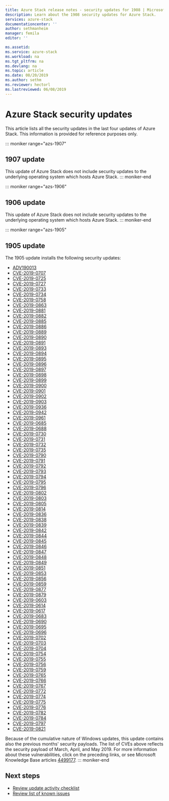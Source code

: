 ```yaml
---
title: Azure Stack release notes - security updates for 1908 | Microsoft Docs
description: Learn about the 1908 security updates for Azure Stack.
services: azure-stack
documentationcenter: ''
author: sethmanheim
manager: femila
editor: ''

ms.assetid:  
ms.service: azure-stack
ms.workload: na
ms.tgt_pltfrm: na
ms.devlang: na
ms.topic: article
ms.date: 08/20/2019
ms.author: sethm
ms.reviewer: hectorl
ms.lastreviewed: 06/08/2019
---
```


# Azure Stack security updates

This article lists all the security updates in the last four updates of Azure Stack. This information is provided for reference purposes only.

::: moniker range="azs-1907"
## 1907 update

This update of Azure Stack does not include security updates to the underlying operating system which hosts Azure Stack.
::: moniker-end

::: moniker range="azs-1906"
## 1906 update

This update of Azure Stack does not include security updates to the underlying operating system which hosts Azure Stack.
::: moniker-end

::: moniker range="azs-1905"
## 1905 update

The 1905 update installs the following security updates:

- [ADV190013](https://portal.msrc.microsoft.com/en-US/security-guidance/advisory/ADV190013)
- [CVE-2019-0707](https://portal.msrc.microsoft.com/en-us/security-guidance/advisory/CVE-2019-0707)
- [CVE-2019-0725](https://portal.msrc.microsoft.com/en-us/security-guidance/advisory/CVE-2019-0725)
- [CVE-2019-0727](https://portal.msrc.microsoft.com/en-us/security-guidance/advisory/CVE-2019-0727)
- [CVE-2019-0733](https://portal.msrc.microsoft.com/en-us/security-guidance/advisory/CVE-2019-0733)
- [CVE-2019-0734](https://portal.msrc.microsoft.com/en-us/security-guidance/advisory/CVE-2019-0734)
- [CVE-2019-0758](https://portal.msrc.microsoft.com/en-us/security-guidance/advisory/CVE-2019-0758)
- [CVE-2019-0863](https://portal.msrc.microsoft.com/en-us/security-guidance/advisory/CVE-2019-0863)
- [CVE-2019-0881](https://portal.msrc.microsoft.com/en-us/security-guidance/advisory/CVE-2019-0881)
- [CVE-2019-0882](https://portal.msrc.microsoft.com/en-us/security-guidance/advisory/CVE-2019-0882)
- [CVE-2019-0885](https://portal.msrc.microsoft.com/en-us/security-guidance/advisory/CVE-2019-0885)
- [CVE-2019-0886](https://portal.msrc.microsoft.com/en-us/security-guidance/advisory/CVE-2019-0886)
- [CVE-2019-0889](https://portal.msrc.microsoft.com/en-us/security-guidance/advisory/CVE-2019-0889)
- [CVE-2019-0890](https://portal.msrc.microsoft.com/en-us/security-guidance/advisory/CVE-2019-0890)
- [CVE-2019-0891](https://portal.msrc.microsoft.com/en-us/security-guidance/advisory/CVE-2019-0891)
- [CVE-2019-0893](https://portal.msrc.microsoft.com/en-us/security-guidance/advisory/CVE-2019-0893)
- [CVE-2019-0894](https://portal.msrc.microsoft.com/en-us/security-guidance/advisory/CVE-2019-0894)
- [CVE-2019-0895](https://portal.msrc.microsoft.com/en-us/security-guidance/advisory/CVE-2019-0895)
- [CVE-2019-0896](https://portal.msrc.microsoft.com/en-us/security-guidance/advisory/CVE-2019-0896)
- [CVE-2019-0897](https://portal.msrc.microsoft.com/en-us/security-guidance/advisory/CVE-2019-0897)
- [CVE-2019-0898](https://portal.msrc.microsoft.com/en-us/security-guidance/advisory/CVE-2019-0898)
- [CVE-2019-0899](https://portal.msrc.microsoft.com/en-us/security-guidance/advisory/CVE-2019-0899)
- [CVE-2019-0900](https://portal.msrc.microsoft.com/en-us/security-guidance/advisory/CVE-2019-0900)
- [CVE-2019-0901](https://portal.msrc.microsoft.com/en-us/security-guidance/advisory/CVE-2019-0901)
- [CVE-2019-0902](https://portal.msrc.microsoft.com/en-us/security-guidance/advisory/CVE-2019-0902)
- [CVE-2019-0903](https://portal.msrc.microsoft.com/en-us/security-guidance/advisory/CVE-2019-0903)
- [CVE-2019-0936](https://portal.msrc.microsoft.com/en-us/security-guidance/advisory/CVE-2019-0936)
- [CVE-2019-0942](https://portal.msrc.microsoft.com/en-us/security-guidance/advisory/CVE-2019-0942)
- [CVE-2019-0961](https://portal.msrc.microsoft.com/en-us/security-guidance/advisory/CVE-2019-0961)
- [CVE-2019-0685](https://portal.msrc.microsoft.com/en-us/security-guidance/advisory/CVE-2019-0685)
- [CVE-2019-0688](https://portal.msrc.microsoft.com/en-us/security-guidance/advisory/CVE-2019-0688)
- [CVE-2019-0730](https://portal.msrc.microsoft.com/en-us/security-guidance/advisory/CVE-2019-0730)
- [CVE-2019-0731](https://portal.msrc.microsoft.com/en-us/security-guidance/advisory/CVE-2019-0731)
- [CVE-2019-0732](https://portal.msrc.microsoft.com/en-us/security-guidance/advisory/CVE-2019-0732)
- [CVE-2019-0735](https://portal.msrc.microsoft.com/en-us/security-guidance/advisory/CVE-2019-0735)
- [CVE-2019-0790](https://portal.msrc.microsoft.com/en-us/security-guidance/advisory/CVE-2019-0790)
- [CVE-2019-0791](https://portal.msrc.microsoft.com/en-us/security-guidance/advisory/CVE-2019-0791)
- [CVE-2019-0792](https://portal.msrc.microsoft.com/en-us/security-guidance/advisory/CVE-2019-0792)
- [CVE-2019-0793](https://portal.msrc.microsoft.com/en-us/security-guidance/advisory/CVE-2019-0793)
- [CVE-2019-0794](https://portal.msrc.microsoft.com/en-us/security-guidance/advisory/CVE-2019-0794)
- [CVE-2019-0795](https://portal.msrc.microsoft.com/en-us/security-guidance/advisory/CVE-2019-0795)
- [CVE-2019-0796](https://portal.msrc.microsoft.com/en-us/security-guidance/advisory/CVE-2019-0796)
- [CVE-2019-0802](https://portal.msrc.microsoft.com/en-us/security-guidance/advisory/CVE-2019-0802)
- [CVE-2019-0803](https://portal.msrc.microsoft.com/en-us/security-guidance/advisory/CVE-2019-0803)
- [CVE-2019-0805](https://portal.msrc.microsoft.com/en-us/security-guidance/advisory/CVE-2019-0805)
- [CVE-2019-0814](https://portal.msrc.microsoft.com/en-us/security-guidance/advisory/CVE-2019-0814)
- [CVE-2019-0836](https://portal.msrc.microsoft.com/en-us/security-guidance/advisory/CVE-2019-0836)
- [CVE-2019-0838](https://portal.msrc.microsoft.com/en-us/security-guidance/advisory/CVE-2019-0838)
- [CVE-2019-0839](https://portal.msrc.microsoft.com/en-us/security-guidance/advisory/CVE-2019-0839)
- [CVE-2019-0842](https://portal.msrc.microsoft.com/en-us/security-guidance/advisory/CVE-2019-0842)
- [CVE-2019-0844](https://portal.msrc.microsoft.com/en-us/security-guidance/advisory/CVE-2019-0844)
- [CVE-2019-0845](https://portal.msrc.microsoft.com/en-us/security-guidance/advisory/CVE-2019-0845)
- [CVE-2019-0846](https://portal.msrc.microsoft.com/en-us/security-guidance/advisory/CVE-2019-0846)
- [CVE-2019-0847](https://portal.msrc.microsoft.com/en-us/security-guidance/advisory/CVE-2019-0847)
- [CVE-2019-0848](https://portal.msrc.microsoft.com/en-us/security-guidance/advisory/CVE-2019-0848)
- [CVE-2019-0849](https://portal.msrc.microsoft.com/en-us/security-guidance/advisory/CVE-2019-0849)
- [CVE-2019-0851](https://portal.msrc.microsoft.com/en-us/security-guidance/advisory/CVE-2019-0851)
- [CVE-2019-0853](https://portal.msrc.microsoft.com/en-us/security-guidance/advisory/CVE-2019-0853)
- [CVE-2019-0856](https://portal.msrc.microsoft.com/en-us/security-guidance/advisory/CVE-2019-0856)
- [CVE-2019-0859](https://portal.msrc.microsoft.com/en-us/security-guidance/advisory/CVE-2019-0859)
- [CVE-2019-0877](https://portal.msrc.microsoft.com/en-us/security-guidance/advisory/CVE-2019-0877)
- [CVE-2019-0879](https://portal.msrc.microsoft.com/en-us/security-guidance/advisory/CVE-2019-0879)
- [CVE-2019-0603](https://portal.msrc.microsoft.com/en-us/security-guidance/advisory/CVE-2019-0603)
- [CVE-2019-0614](https://portal.msrc.microsoft.com/en-us/security-guidance/advisory/CVE-2019-0614)
- [CVE-2019-0617](https://portal.msrc.microsoft.com/en-us/security-guidance/advisory/CVE-2019-0617)
- [CVE-2019-0683](https://portal.msrc.microsoft.com/en-us/security-guidance/advisory/CVE-2019-0683)
- [CVE-2019-0690](https://portal.msrc.microsoft.com/en-us/security-guidance/advisory/CVE-2019-0690)
- [CVE-2019-0695](https://portal.msrc.microsoft.com/en-us/security-guidance/advisory/CVE-2019-0695)
- [CVE-2019-0696](https://portal.msrc.microsoft.com/en-us/security-guidance/advisory/CVE-2019-0696)
- [CVE-2019-0702](https://portal.msrc.microsoft.com/en-us/security-guidance/advisory/CVE-2019-0702)
- [CVE-2019-0703](https://portal.msrc.microsoft.com/en-us/security-guidance/advisory/CVE-2019-0703)
- [CVE-2019-0704](https://portal.msrc.microsoft.com/en-us/security-guidance/advisory/CVE-2019-0704)
- [CVE-2019-0754](https://portal.msrc.microsoft.com/en-us/security-guidance/advisory/CVE-2019-0754)
- [CVE-2019-0755](https://portal.msrc.microsoft.com/en-us/security-guidance/advisory/CVE-2019-0755)
- [CVE-2019-0756](https://portal.msrc.microsoft.com/en-us/security-guidance/advisory/CVE-2019-0756)
- [CVE-2019-0759](https://portal.msrc.microsoft.com/en-us/security-guidance/advisory/CVE-2019-0759)
- [CVE-2019-0765](https://portal.msrc.microsoft.com/en-us/security-guidance/advisory/CVE-2019-0765)
- [CVE-2019-0766](https://portal.msrc.microsoft.com/en-us/security-guidance/advisory/CVE-2019-0766)
- [CVE-2019-0767](https://portal.msrc.microsoft.com/en-us/security-guidance/advisory/CVE-2019-0767)
- [CVE-2019-0772](https://portal.msrc.microsoft.com/en-us/security-guidance/advisory/CVE-2019-0772)
- [CVE-2019-0774](https://portal.msrc.microsoft.com/en-us/security-guidance/advisory/CVE-2019-0774)
- [CVE-2019-0775](https://portal.msrc.microsoft.com/en-us/security-guidance/advisory/CVE-2019-0775)
- [CVE-2019-0776](https://portal.msrc.microsoft.com/en-us/security-guidance/advisory/CVE-2019-0776)
- [CVE-2019-0782](https://portal.msrc.microsoft.com/en-us/security-guidance/advisory/CVE-2019-0782)
- [CVE-2019-0784](https://portal.msrc.microsoft.com/en-us/security-guidance/advisory/CVE-2019-0784)
- [CVE-2019-0797](https://portal.msrc.microsoft.com/en-us/security-guidance/advisory/CVE-2019-0797)
- [CVE-2019-0821](https://portal.msrc.microsoft.com/en-us/security-guidance/advisory/CVE-2019-0821)

Because of the cumulative nature of Windows updates, this update contains also the previous months' security payloads. The list of CVEs above reflects the security payload of March, April, and May 2019.
For more information about these vulnerabilities, click on the preceding links, or see Microsoft Knowledge Base articles [4499177](https://support.microsoft.com/en-us/help/4499177).
::: moniker-end

## Next steps

- [Review update activity checklist](azure-stack-release-notes-checklist.md)
- [Review list of known issues](azure-stack-release-notes-known-issues-1908.md)
